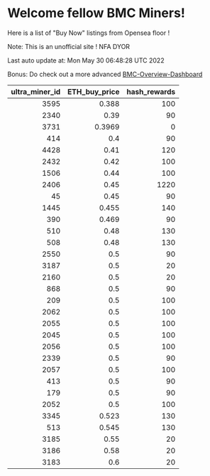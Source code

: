 # Welcome fellow BMC Miners!
Here is a list of "Buy Now" listings from Opensea floor !

Note: This is an unofficial site ! NFA DYOR

Last auto update at: Mon May 30 06:48:28 UTC 2022

Bonus: Do check out a more advanced [BMC-Overview-Dashboard](https://dune.com/defifunk/BMC-Overview-Dashboard)


|   ultra_miner_id |   ETH_buy_price |   hash_rewards |
|-----------------:|----------------:|---------------:|
|             3595 |          0.388  |            100 |
|             2340 |          0.39   |             90 |
|             3731 |          0.3969 |              0 |
|              414 |          0.4    |             90 |
|             4428 |          0.41   |            120 |
|             2432 |          0.42   |            100 |
|             1506 |          0.44   |            100 |
|             2406 |          0.45   |           1220 |
|               45 |          0.45   |             90 |
|             1445 |          0.455  |            140 |
|              390 |          0.469  |             90 |
|              510 |          0.48   |            130 |
|              508 |          0.48   |            130 |
|             2550 |          0.5    |             90 |
|             3187 |          0.5    |             20 |
|             2160 |          0.5    |             20 |
|              868 |          0.5    |             90 |
|              209 |          0.5    |            100 |
|             2062 |          0.5    |            100 |
|             2055 |          0.5    |            100 |
|             2045 |          0.5    |            100 |
|             2056 |          0.5    |            100 |
|             2339 |          0.5    |             90 |
|             2057 |          0.5    |            100 |
|              413 |          0.5    |             90 |
|              179 |          0.5    |             90 |
|             2052 |          0.5    |            100 |
|             3345 |          0.523  |            130 |
|              513 |          0.545  |            130 |
|             3185 |          0.55   |             20 |
|             3186 |          0.58   |             20 |
|             3183 |          0.6    |             20 |